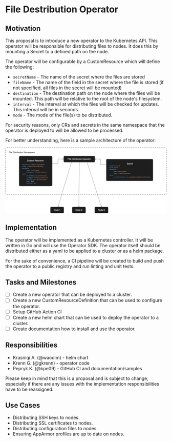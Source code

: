 # File Destribution Operator

## Motivation

This proposal is to introduce a new operator to the Kubernetes API. This operator will be responsible for distributing files to nodes. It does this by mounting a Secret to a defined path on the node.

The operator will be configurable by a CustomResource which will define the following:

- `secretName` - The name of the secret where the files are stored
- `fileName` - The name of the field in the secret where the file is stored (if not specified, all files in the secret will be mounted)
- `destination` - The destination path on the node where the files will be mounted. This path will be relative to the root of the node's filesystem.
- `interval` - The interval at which the files will be checked for updates. This interval will be in seconds.
- `mode` - The mode of the file(s) to be distributed. 

For security reasons, only CRs and secrets in the same namespace that the operator is deployed to will be allowed to be processed.

For better understanding, here is a sample architecture of the operator:

![Architecture](fdo_architecture.png)

## Implementation

The operator will be implemented as a Kubernetes controller. It will be written in Go and will use the Operator SDK. The operator itself should be distributed either as a yaml to be applied to a cluster or as a helm package. 

For the sake of convenience, a CI pipeline will be created to build and push the operator to a public registry and run linting and unit tests.

## Tasks and Milestones

- [ ] Create a new operator that can be deployed to a cluster.
- [ ] Create a new CustomResourceDefinition that can be used to configure the operator. 
- [ ] Setup GitHub Action CI 
- [ ] Create a new helm chart that can be used to deploy the operator to a cluster.
- [ ] Create documentation how to install and use the operator.

## Responsibilities

- Krasniqi A. (@waodim) - helm chart
- Krenn G. (@gkrenn) - operator code
- Pepryk K. (@kpe09) - GitHub CI and documentation/samples

Please keep in mind that this is a proposal and is subject to change, especially if there are any issues with the implementation responsibilities have to be reassigned.

## Use Cases

- Distributing SSH keys to nodes.
- Distributing SSL certificates to nodes.
- Distributing configuration files to nodes.
- Ensuring AppArmor profiles are up to date on nodes.

